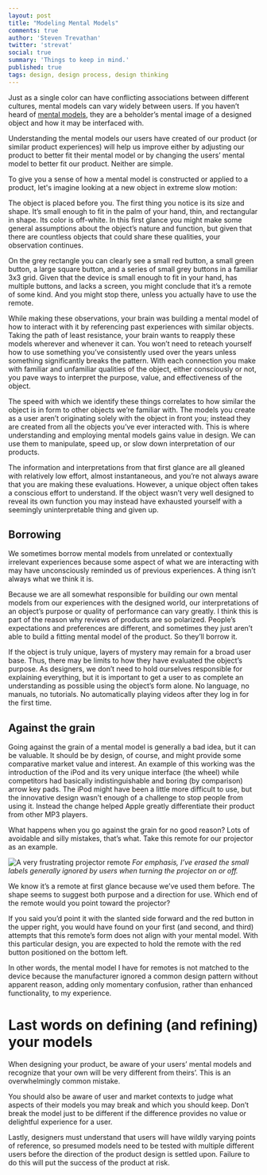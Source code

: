 ```yaml
---
layout: post
title: "Modeling Mental Models"
comments: true
author: 'Steven Trevathan'
twitter: 'strevat'
social: true
summary: 'Things to keep in mind.'
published: true
tags: design, design process, design thinking
---
```


Just as a single color can have conflicting associations between different cultures, mental models can vary widely between users. If you haven’t heard of [mental models](http://en.wikipedia.org/wiki/Mental_model), they are a beholder’s mental image of a designed object and how it may be interfaced with. 

Understanding the mental models our users have created of our product (or similar product experiences) will help us improve either by adjusting our product to better fit their mental model or by changing the users’ mental model to better fit our product. Neither are simple.

To give you a sense of how a mental model is constructed or applied to a product, let's imagine looking at a new object in extreme slow motion:

The object is placed before you. The first thing you notice is its size and shape. It’s small enough to fit in the palm of your hand, thin, and rectangular in shape. Its color is off-white. In this first glance you might make some general assumptions about the object’s nature and function, but given that there are countless objects that could share these qualities, your observation continues. 

On the grey rectangle you can clearly see a small red button, a small green button, a large square button, and a series of small grey buttons in a familiar 3x3 grid. Given that the device is small enough to fit in your hand, has multiple buttons, and lacks a screen, you might conclude that it’s a remote of some kind. And you might stop there, unless you actually have to use the remote.

While making these observations, your brain was building a mental model of how to interact with it by referencing past experiences with similar objects. Taking the path of least resistance, your brain wants to reapply these models wherever and whenever it can. You won’t need to reteach yourself how to use something you’ve consistently used over the years unless something significantly breaks the pattern. With each connection you make with familiar and unfamiliar qualities of the object, either consciously or not, you pave ways to interpret the purpose, value, and effectiveness of the object.

The speed with which we identify these things correlates to how similar the object is in form to other objects we’re familiar with. The models you create as a user aren’t originating solely with the object in front you; instead they are created from all the objects you’ve ever interacted with. This is where understanding and employing mental models gains value in design. We can use them to manipulate, speed up, or slow down interpretation of our products.

The information and interpretations from that first glance are all gleaned with relatively low effort, almost instantaneous, and you’re not always aware that you are making these evaluations. However, a unique object often takes a conscious effort to understand. If the object wasn’t very well designed to reveal its own function you may instead have exhausted yourself with a seemingly uninterpretable thing and given up.


## Borrowing
We sometimes borrow mental models from unrelated or contextually irrelevant experiences because some aspect of what we are interacting with may have unconsciously reminded us of previous experiences. A thing isn’t always what we think it is.

Because we are all somewhat responsible for building our own mental models from our experiences with the designed world, our interpretations of an object’s purpose or quality of performance can vary greatly. I think this is part of the reason why reviews of products are so polarized. People’s expectations and preferences are different, and sometimes they just aren’t able to build a fitting mental model of the product. So they’ll borrow it.

If the object is truly unique, layers of mystery may remain for a broad user base. Thus, there may be limits to how they have evaluated the object’s purpose. As designers, we don’t need to hold ourselves responsible for explaining everything, but it is important to get a user to as complete an understanding as possible using the object’s form alone. No language, no manuals, no tutorials. No automatically playing videos after they log in for the first time.

## Against the grain
Going against the grain of a mental model is generally a bad idea, but it can be valuable. It should be by design, of course, and might provide some comparative market value and interest. An example of this working was the introduction of the iPod and its very unique interface (the wheel) while competitors had basically indistinguishable and boring (by comparison) arrow key pads. The iPod might have been a little more difficult to use, but the innovative design wasn’t enough of a challenge to stop people from using it. Instead the change helped Apple greatly differentiate their product from other MP3 players.

What happens when you go against the grain for no good reason? Lots of avoidable and silly mistakes, that’s what. Take this remote for our projector as an example.

![A very frustrating projector remote](/images/post-assets/steve/mental-models-remote.jpg)
*For emphasis, I’ve erased the small labels generally ignored by users when turning the projector on or off.*

We know it’s a remote at first glance because we’ve used them before. The shape seems to suggest both purpose and a direction for use. Which end of the remote would you point toward the projector?

If you said you’d point it with the slanted side forward and the red button in the upper right, you would have found on your first (and second, and third) attempts that this remote’s form does not align with your mental model. With this particular design, you are expected to hold the remote with the red button positioned on the bottom left. 

In other words, the mental model I have for remotes is not matched to the device because the manufacturer ignored a common design pattern without apparent reason, adding only momentary confusion, rather than enhanced functionality, to my experience.

# Last words on defining (and refining) your models
When designing your product, be aware of your users’ mental models and recognize that your own will be very different from theirs’. This is an overwhelmingly common mistake.

You should also be aware of user and market contexts to judge what aspects of their models you may break and which you should keep. Don’t break the model just to be different if the difference provides no value or delightful experience for a user.

Lastly, designers must understand that users will have wildly varying points of reference, so presumed models need to be tested with multiple different users before the direction of the product design is settled upon. Failure to do this will put the success of the product at risk.